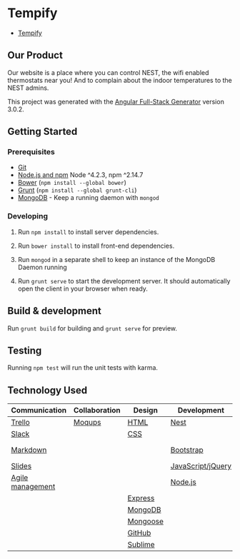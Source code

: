 # Tempify
- [Tempify](https://frozen-dusk-9182.herokuapp.com/)

## Our Product

Our website is a place where you can control NEST, the wifi enabled thermostats near you! And to complain about the indoor temperatures to the NEST admins.

This project was generated with the [Angular Full-Stack Generator](https://github.com/DaftMonk/generator-angular-fullstack) version 3.0.2.

## Getting Started

### Prerequisites

- [Git](https://git-scm.com/)
- [Node.js and npm](nodejs.org) Node ^4.2.3, npm ^2.14.7
- [Bower](bower.io) (`npm install --global bower`)
- [Grunt](http://gruntjs.com/) (`npm install --global grunt-cli`)
- [MongoDB](https://www.mongodb.org/) - Keep a running daemon with `mongod`

### Developing

1. Run `npm install` to install server dependencies.

2. Run `bower install` to install front-end dependencies.

3. Run `mongod` in a separate shell to keep an instance of the MongoDB Daemon running

4. Run `grunt serve` to start the development server. It should automatically open the client in your browser when ready.

## Build & development

Run `grunt build` for building and `grunt serve` for preview.

## Testing

Running `npm test` will run the unit tests with karma.

## Technology Used


Communication | Collaboration | Design | Development | APIs | Deployment
----| ---| --- | --- | --- | ---
[Trello](https://trello.com/)| [Moqups](moqups.com)| [HTML](https://developer.mozilla.org/en-US/docs/Web/HTML)| [Nest](https://developer.nest.com/documentation/cloud/apis) | [Heroku](http://heroku.com/)
 [Slack](https://slack.com/) | | [CSS](http://www.w3schools.com/css/) | | [MongoLab](https://mongolab.com/)
 [Markdown](https://guides.github.com/features/mastering-markdown/)|  | | [Bootstrap](http://getbootstrap.com/) | [Google OAuth](https://developers.google.com/identity/) |
 [Slides](http://slides.com/) |  | | [JavaScript/jQuery](https://www.javascript.com/) | [Passport.js](http://passportjs.org/)
 [Agile management](https://en.wikipedia.org/wiki/Agile_management)|  | | [Node.js](https://nodejs.org/en/) |
 |  | | [Express](http://expressjs.com/) |
 |  | | [MongoDB](https://docs.mongodb.org/manual/) |
 |  | | [Mongoose](http://mongoosejs.com/) |
 |  | | [GitHub](https://github.com/) |
 |  | | [Sublime](http://www.sublimetext.com/) |
